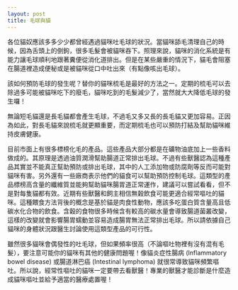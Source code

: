```yaml
---
layout: post
title: 毛球與貓
---
```


各位貓奴應該多多少少都曾經遇過貓咪吐毛球的狀況。當貓咪舔毛清理自己的時候，因為舌頭上的倒鉤，很多毛髮會被貓咪吞下。照理來說，貓咪的消化系統是有能力讓毛球順利地跟著糞便從消化道排出。但是在某些嚴重的情況下，貓毛會阻塞在腸道裡造成便秘或是被貓咪從口中吐出來（有點像咳出毛球）。

該如何預防毛球的發生呢？替你的貓咪梳毛是最好的方法之一。定期的梳毛可以去除過多可能被貓咪吃下的廢毛，貓咪吃到的毛髮減少了，當然就大大降低毛球的發生囉！

無論短毛貓還是長毛貓都會產生毛球，不過毛又多又長的長毛貓又更加容易。正因為如此，對長毛貓來說梳毛就更顯重要，而定期梳毛也可以預防打結及幫助貓咪維持皮膚健康。

目前市面上有很多標榜化毛的產品。這些產品大部分都是在礦物油底加上一些香料做成的。其原理是透過油質潤滑幫助腸道正常排出毛球。不過有些獸醫認為這種產品其實並不能真正幫助預防或排出毛球，其中的人工添加物或防腐劑等反而可能對貓咪有害。另外還有一些廠商表示他們的貓食可以幫助預防控制毛球。這類型的產品標榜高含量的纖維質並能夠幫助貓咪腸胃道正常運作，建議可以嘗試看看，但不是對每隻貓都有效。近期有些獸醫和飼主相信無穀飲食可能更適合經常嘔吐的貓咪。這種餵食方法背後的概念是基於貓是肉食性動物，應該多吃蛋白質含量高且低碳水化合物的飲食。含穀的食物很多時候含有較高的碳水量會導致腸道菌叢改變，這樣的改變就會影響腸胃蠕動並容易造成腸胃無法正常排出毛球。所以請依據自己貓咪的身體狀況跟醫生討論使用這類型產品的可行性。

雖然很多貓咪會偶發性的吐毛球，但如果頻率很高（不論嘔吐物裡有沒有混有毛髮），要注意可能你的貓咪有其他的健康問題喔！像貓炎症性腸病 (Inflammatory bowel disease) 或腸道淋巴癌 (Intestinal lymphoma) 就很常導致貓咪頻繁嘔吐。所以說，經常性嘔吐的貓咪一定要帶去看獸醫！專業的獸醫才能診斷是什麼造成貓咪嘔吐並給予適當的醫療處置喔！
